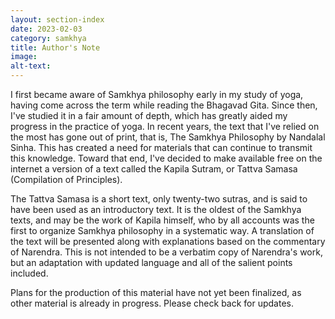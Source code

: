 ```yaml
---
layout: section-index
date: 2023-02-03
category: samkhya
title: Author's Note
image: 
alt-text: 
---
```

I first became aware of Samkhya philosophy early in my study of yoga, having come across the term while reading the Bhagavad Gita. Since then, I've studied it in a fair amount of depth, which has greatly aided my progress in the practice of yoga. In recent years, the text that I've relied on the most has gone out of print, that is, The Samkhya Philosophy by Nandalal Sinha. This has created a need for materials that can continue to transmit this knowledge. Toward that end, I've decided to make available free on the internet a version of a text called the Kapila Sutram, or Tattva Samasa (Compilation of Principles). 

The Tattva Samasa is a short text, only twenty-two sutras, and is said to have been used as an introductory text. It is the oldest of the Samkhya texts, and may be the work of Kapila himself, who by all accounts was the first to organize Samkhya philosophy in a systematic way. A translation of the text will be presented along with explanations based on the commentary of Narendra. This is not intended to be a verbatim copy of Narendra's work, but an adaptation with updated language and all of the salient points included. 

Plans for the production of this material have not yet been finalized, as other material is already in progress. Please check back for updates.